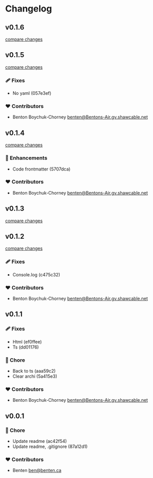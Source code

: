 # Changelog


## v0.1.6

[compare changes](https://undefined/undefined/compare/v0.1.5...v0.1.6)

## v0.1.5

[compare changes](https://undefined/undefined/compare/v0.1.4...v0.1.5)

### 🩹 Fixes

- No yaml (057e3ef)

### ❤️ Contributors

- Benton Boychuk-Chorney <benten@Bentons-Air.gv.shawcable.net>

## v0.1.4

[compare changes](https://undefined/undefined/compare/v0.1.3...v0.1.4)

### 🚀 Enhancements

- Code frontmatter (5707dca)

### ❤️ Contributors

- Benton Boychuk-Chorney <benten@Bentons-Air.gv.shawcable.net>

## v0.1.3

[compare changes](https://undefined/undefined/compare/v0.1.2...v0.1.3)

## v0.1.2

[compare changes](https://undefined/undefined/compare/v0.1.1...v0.1.2)

### 🩹 Fixes

- Console.log (c475c32)

### ❤️ Contributors

- Benton Boychuk-Chorney <benten@Bentons-Air.gv.shawcable.net>

## v0.1.1


### 🩹 Fixes

- Html (ef0ffee)
- Ts (dd01176)

### 🏡 Chore

- Back to ts (aaa59c2)
- Clear archi (5a415e3)

### ❤️ Contributors

- Benton Boychuk-Chorney <benten@Bentons-Air.gv.shawcable.net>

## v0.0.1


### 🏡 Chore

- Update readme (ac42f54)
- Update readme, .gitignore (87a12d1)

### ❤️ Contributors

- Benten <ben@benten.ca>

